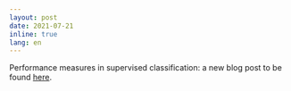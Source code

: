 ```yaml
---
layout: post
date: 2021-07-21
inline: true
lang: en
---
```



Performance measures in supervised classification: a new blog post to be found [here](https://computationalstylistics.github.io/blog/performance_measures/).
